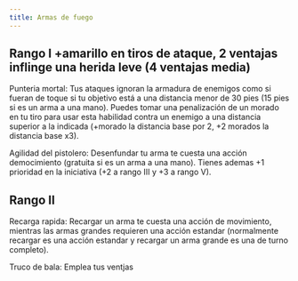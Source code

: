 ```yaml
---
title: Armas de fuego
---
```


## Rango I +amarillo en tiros de ataque, 2 ventajas inflinge una herida leve (4 ventajas media)

Punteria mortal: Tus ataques ignoran la armadura de enemigos como si fueran de toque si tu objetivo está a una distancia menor de 30 pies (15 pies si es un arma a una mano). Puedes tomar una penalización de un morado en tu tiro para usar esta habilidad contra un enemigo a una distancia superior a la indicada (+morado la distancia base por 2, +2 morados la distancia base x3).

Agilidad del pistolero: Desenfundar tu arma te cuesta una acción democimiento (gratuita si es un arma a una mano). Tienes ademas +1 prioridad en la iniciativa (+2 a rango III y +3 a rango V).

## Rango II

Recarga rapida: Recargar un arma te cuesta una acción de movimiento, mientras las armas grandes requieren una acción estandar (normalmente recargar es una acción estandar y recargar un arma grande es una de turno completo).

Truco de bala: Emplea tus ventjas